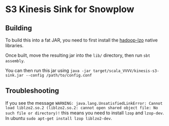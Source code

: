 # S3 Kinesis Sink for Snowplow

## Building

To build this into a fat JAR, you need to first install the [hadoop-lzo](https://github.com/twitter/hadoop-lzo) native libraries.

Once built, move the resulting jar into the `lib/` directory, then run `sbt assembly`.

You can then run this jar using `java -jar target/scala_VVVV/kinesis-s3-sink.jar --config /path/to/config.conf`

## Troubleshooting

If you see the message `WARNING: java.lang.UnsatisfiedLinkError: Cannot load liblzo2.so.2 (liblzo2.so.2: cannot open shared object file: No such
 file or directory)!` this means you need to install `lzop` and `lzop-dev`. In ubuntu `sudo apt-get install lzop liblzo2-dev`.
